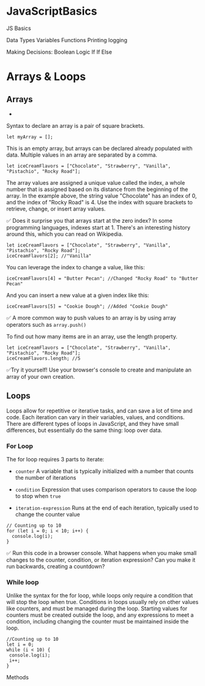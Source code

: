 # JavaScriptBasics
JS Basics

Data Types
Variables
Functions
Printing logging 

Making Decisions:  Boolean Logic
If 
If Else

# Arrays & Loops

## Arrays
-
Syntax to declare an array is a pair of square brackets.
```
let myArray = [];
```
This is an empty array, but arrays can be declared already populated with data. Multiple values in an array are separated by a comma.

```
let iceCreamFlavors = ["Chocolate", "Strawberry", "Vanilla", "Pistachio", "Rocky Road"];
```
The array values are assigned a unique value called the index, a whole number that is assigned based on its distance from the beginning of the array. In the example above, the string value "Chocolate" has an index of 0, and the index of "Rocky Road" is 4. Use the index with square brackets to retrieve, change, or insert array values.

✅ Does it surprise you that arrays start at the zero index? In some programming languages, indexes start at 1. There's an interesting history around this, which you can read on Wikipedia.

```
let iceCreamFlavors = ["Chocolate", "Strawberry", "Vanilla", "Pistachio", "Rocky Road"];
iceCreamFlavors[2]; //"Vanilla"
```
You can leverage the index to change a value, like this:
```
iceCreamFlavors[4] = "Butter Pecan"; //Changed "Rocky Road" to "Butter Pecan"
```
And you can insert a new value at a given index like this:
```
iceCreamFlavors[5] = "Cookie Dough"; //Added "Cookie Dough"
```
✅ A more common way to push values to an array is by using array operators such as `array.push()`

To find out how many items are in an array, use the length property.
```
let iceCreamFlavors = ["Chocolate", "Strawberry", "Vanilla", "Pistachio", "Rocky Road"];
iceCreamFlavors.length; //5
```
✅Try it yourself! Use your browser's console to create and manipulate an array of your own creation.


## Loops
Loops allow for repetitive or iterative tasks, and can save a lot of time and code. Each iteration can vary in their variables, values, and conditions. There are different types of loops in JavaScript, and they have small differences, but essentially do the same thing: loop over data.


### For Loop
The for loop requires 3 parts to iterate:

- `counter` A variable that is typically initialized with a number that counts the number of iterations

- `condition` Expression that uses comparison operators to cause the loop to stop when `true`

- `iteration-expression` Runs at the end of each iteration, typically used to change the counter value

```
// Counting up to 10
for (let i = 0; i < 10; i++) {
  console.log(i);
}
```
✅ Run this code in a browser console. What happens when you make small changes to the counter, condition, or iteration expression? Can you make it run backwards, creating a countdown?

### While loop
Unlike the syntax for the for loop, while loops only require a condition that will stop the loop when true. Conditions in loops usually rely on other values like counters, and must be managed during the loop. Starting values for counters must be created outside the loop, and any expressions to meet a condition, including changing the counter must be maintained inside the loop.

```
//Counting up to 10
let i = 0;
while (i < 10) {
 console.log(i);
 i++;
}
```




Methods
